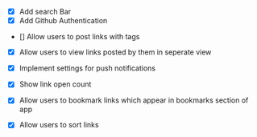 - [x] Add search Bar
- [x] Add Github Authentication
- [] Allow users to post links with tags
- [x] Allow users to view links posted by them in seperate view
- [x] Implement settings for push notifications
- [x] Show link open count
- [x] Allow users to bookmark links which appear in bookmarks section of app
- [x] Allow users to sort links

